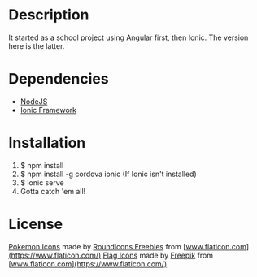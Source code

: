 # Description

It started as a school project using Angular first, then Ionic. The version here is the latter.

# Dependencies

- [NodeJS](https://nodejs.org/en/)
- [Ionic Framework](https://ionicframework.com/)

# Installation

1. $ npm install
2. $ npm install -g cordova ionic (If Ionic isn't installed)
3. $ ionic serve
4. Gotta catch 'em all!

# License

[Pokemon Icons](https://www.flaticon.com/packs/pokemon-go) made by [Roundicons Freebies](https://www.flaticon.com/authors/roundicons-freebies) from [www.flaticon.com](https://www.flaticon.com/)
[Flag Icons](https://www.flaticon.com/packs/international-flags) made by [Freepik](https://www.flaticon.com/authors/freepik) from [www.flaticon.com](https://www.flaticon.com/)
